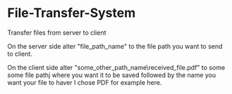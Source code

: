 # File-Transfer-System
Transfer files from server to client

On the server side alter "file_path_name" to the file path you want to send to client.

On the client side alter "some_other_path_name\received_file.pdf" to some some file pathj where you want it to be saved
followed by the name you want your file to haver I chose PDF for example here.
